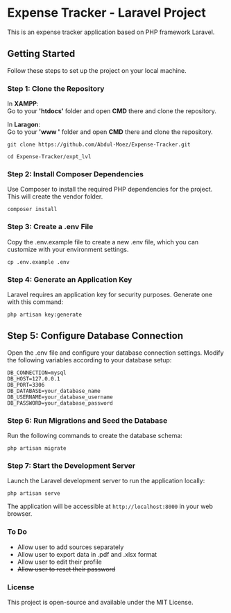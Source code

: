 # Expense Tracker - Laravel Project

This is an expense tracker application based on PHP framework Laravel.

## Getting Started

Follow these steps to set up the project on your local machine.

### Step 1: Clone the Repository

In **XAMPP**: </br>
Go to your **'htdocs'** folder and open **CMD** there and clone the repository. </br>

In **Laragon**: </br>
Go to your **'www '** folder and open **CMD** there and clone the repository. </br>


```
git clone https://github.com/Abdul-Moez/Expense-Tracker.git
```

```
cd Expense-Tracker/expt_lvl
```


### Step 2: Install Composer Dependencies

Use Composer to install the required PHP dependencies for the project. This will create the vendor folder.
</br>

```
composer install
```

### Step 3: Create a .env File

Copy the .env.example file to create a new .env file, which you can customize with your environment settings.

```
cp .env.example .env
```

### Step 4: Generate an Application Key

Laravel requires an application key for security purposes. Generate one with this command:

```
php artisan key:generate
```

## Step 5: Configure Database Connection

Open the .env file and configure your database connection settings. Modify the following variables according to your database setup:

```
DB_CONNECTION=mysql
DB_HOST=127.0.0.1
DB_PORT=3306
DB_DATABASE=your_database_name
DB_USERNAME=your_database_username
DB_PASSWORD=your_database_password
```

### Step 6: Run Migrations and Seed the Database

Run the following commands to create the database schema:

```
php artisan migrate
```

### Step 7: Start the Development Server

Launch the Laravel development server to run the application locally:

```
php artisan serve
```

The application will be accessible at `http://localhost:8000` in your web browser.

### To Do

<ul>
  <li>Allow user to add sources separately</li>
  <li>Allow user to export data in .pdf and .xlsx format</li>
  <li>Allow user to edit their profile</li>
  <li><s>Allow user to reset their password</s></li>
</ul>

### License
This project is open-source and available under the MIT License.
